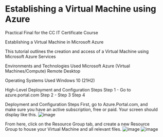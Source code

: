 # Establishing a Virtual Machine using Azure
Practical Final for the CC IT Certificate Course


Establishing a Virtual Machine in Microsoft Azure

This tutorial outlines the creation and access of a Virtual Machine using Microsoft Azure Services


Environments and Technologies Used
Microsoft Azure (Virtual Machines/Compute)
Remote Desktop

Operating Systems Used
Windows 10 (21H2)

High-Level Deployment and Configuration Steps
Step 1 - Go to azure.portal.com
Step 2 - 
Step 3
Step 4


Deployment and Configuration Steps
First, go to Azure.Portal.com, and make sure you have an active subscription, free or paid. Your screen should display like this.
![image](https://github.com/user-attachments/assets/172e51da-fecd-4cbf-9f67-9233e42c1301)

From here, click on the Resource Group tab, and create a new Resource Group to house your Virtual Machine and all relevant files.
![image](https://github.com/user-attachments/assets/cd0f5052-aef8-4245-81f2-09bcdef6dd17)
![image](https://github.com/user-attachments/assets/0e13e1c0-8ea0-4f44-87b5-2b28dea4bb9d)



